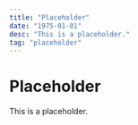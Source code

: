 ```yaml
---
title: "Placeholder"
date: "1975-01-01"
desc: "This is a placeholder."
tag: "placeholder"
---
```


# Placeholder

This is a placeholder.
